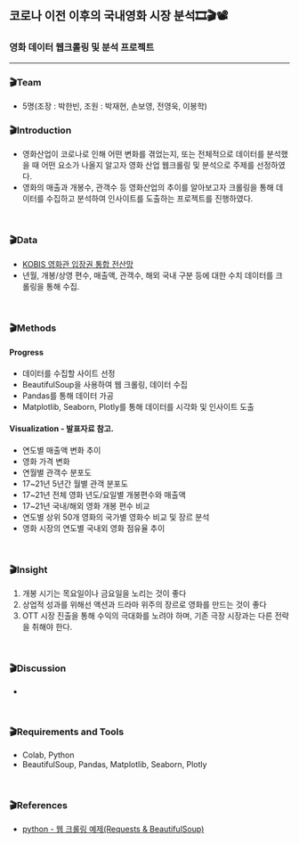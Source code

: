 ## 코로나 이전 이후의 국내영화 시장 분석🎞🎬📽

### 영화 데이터 웹크롤링 및 분석 프로젝트

-------------

### 🎬Team
- 5명(조장 : 박한빈, 조원 : 박재현, 손보영, 전영욱, 이봉학)


### 🎬Introduction
- 영화산업이 코로나로 인해 어떤 변화를 겪었는지, 또는 전체적으로 데이터를 분석했을 때 어떤 요소가 나올지 알고자 영화 산업 웹크롤링 및 분석으로 주제를 선정하였다.
- 영화의 매출과 개봉수, 관객수 등 영화산업의 추이를 알아보고자 크롤링을 통해 데이터를 수집하고 분석하여 인사이트를 도출하는 프로젝트를 진행하였다.


<br/>

### 🎬Data
- [KOBIS 영화관 입장권 통합 전산망](https://www.kobis.or.kr/kobis/business/stat/them/findMonthlyTotalList.do) 
- 년월, 개봉/상영 편수, 매출액, 관객수, 해외 국내 구분 등에 대한 수치 데이터를 크롤링을 통해 수집.

<br/>

### 🎬Methods

#### Progress
- 데이터를 수집할 사이트 선정 
- BeautifulSoup을 사용하여 웹 크롤링, 데이터 수집
- Pandas를 통해 데이터 가공
- Matplotlib, Seaborn, Plotly를 통해 데이터를 시각화 및 인사이트 도출

#### Visualization - 발표자료 참고.
- 연도별 매출액 변화 추이
- 영화 가격 변화
- 연월별 관객수 분포도
- 17~21년 5년간 월별 관객 분포도
- 17~21년 전체 영화 년도/요일별 개봉편수와 매출액
- 17~21년 국내/해외 영화 개봉 편수 비교
- 연도별 상위 50개 영화의 국가별 영화수 비교 및 장르 분석
- 영화 시장의 연도별 국내외 영화 점유율 추이

<br/>


### 🎬Insight
1. 개봉 시기는 목요일이나 금요일을 노리는 것이 좋다
2. 상업적 성과를 위해선 액션과 드라마 위주의 장르로 영화를 만드는 것이 좋다
3. OTT 시장 진출을 통해 수익의 극대화를 노려야 하며, 기존 극장 시장과는 다른 전략을 취해야 한다.


<br/>


### 🎬Discussion
- 

<br/>

### 🎬Requirements and Tools
- Colab, Python 
- BeautifulSoup, Pandas, Matplotlib, Seaborn, Plotly

<br/>

### 🎬References
- [python - 웹 크롤링 예제(Requests & BeautifulSoup)](https://youngwonhan-family.tistory.com/entry/python-%EC%9B%B9-%EC%8A%A4%ED%81%AC%EB%9E%98%ED%95%91%ED%81%AC%EB%A1%A4%EB%A7%81-%EA%B8%B0%EC%B4%88-With-Requests-BeautifulSoup)





